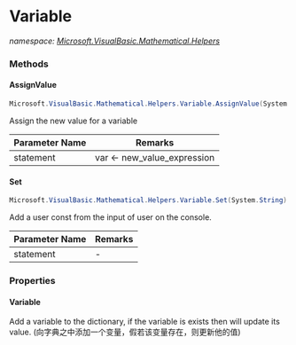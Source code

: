﻿# Variable
_namespace: [Microsoft.VisualBasic.Mathematical.Helpers](./index.md)_





### Methods

#### AssignValue
```csharp
Microsoft.VisualBasic.Mathematical.Helpers.Variable.AssignValue(System.String)
```
Assign the new value for a variable

|Parameter Name|Remarks|
|--------------|-------|
|statement|var <- new_value_expression|


#### Set
```csharp
Microsoft.VisualBasic.Mathematical.Helpers.Variable.Set(System.String)
```
Add a user const from the input of user on the console.

|Parameter Name|Remarks|
|--------------|-------|
|statement|-|



### Properties

#### Variable
Add a variable to the dictionary, if the variable is exists then will update its value.
 (向字典之中添加一个变量，假若该变量存在，则更新他的值)
